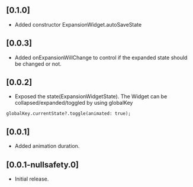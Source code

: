 ## [0.1.0]

* Added constructor ExpansionWidget.autoSaveState

## [0.0.3]

* Added onExpansionWillChange to control if the expanded state should be changed or not. 


## [0.0.2]

* Exposed the state(ExpansionWidgetState). 
The Widget can be collapsed/expanded/toggled by using globalKey
```
globalKey.currentState?.toggle(animated: true);
```

## [0.0.1]

* Added animation duration.

## [0.0.1-nullsafety.0]

* Initial release.
